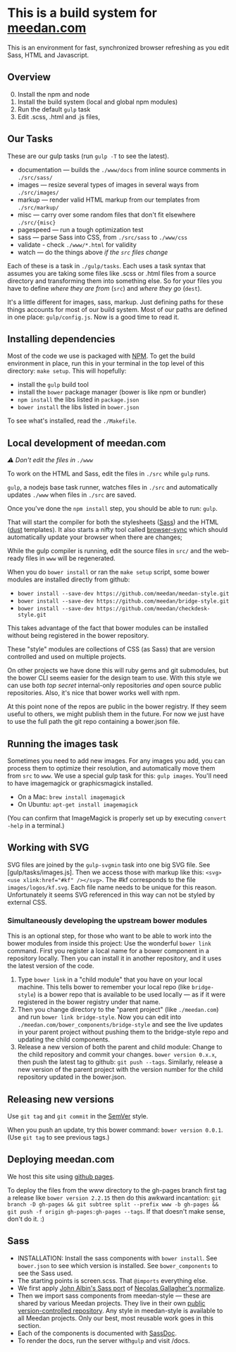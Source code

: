 # This is a build system for [meedan.com](http://meedan.com)

This is an environment for fast, synchronized browser refreshing as you edit Sass, HTML and Javascript.

## Overview

0. Install the npm and node
1. Install the build system (local and global npm modules)
2. Run the default `gulp` task
3. Edit .scss, .html and .js files, 

## Our Tasks

These are our gulp tasks (run `gulp -T` to see the latest).

- documentation — builds the `./www/docs` from inline source comments in `./src/sass/`
- images — resize several types of images in several ways from `./src/images/`
- markup — render valid HTML markup from our templates from `./src/markup/`
- misc — carry over some random files that don't fit elsewhere `./src/{misc}`
- pagespeed — run a tough optimization test
- sass — parse Sass into CSS, from `./src/sass` to `./www/css`
- validate - check `./www/*.html` for validity
- watch — do the things above _if the `src` files change_

Each of these is a task in `./gulp/tasks`. Each uses a task syntax that assumes you are taking some files like .scss or .html files from a source directory and transforming them into something else. So for your files you have to define *where they are from* (`src`) and *where they go* (`dest`).

It's a little different for images, sass, markup. Just defining paths for these things accounts for most of our build system. Most of our paths are defined in one place: `gulp/config.js`. Now is a good time to read it.

## Installing dependencies

Most of the code we use is packaged with [NPM](https://www.npmjs.com/ "npm"). To get the build environment in place, run this in your terminal in the top level of this directory: `make setup`. This will hopefully:

  * install the `gulp` build tool
  * install the `bower` package manager (bower is like npm or bundler)
  * `npm install` the libs listed in `package.json` 
  * `bower install` the libs listed in `bower.json`

To see what's installed, read the `./Makefile`.

## Local development of meedan.com

*:warning: Don't edit the files in `./www`*

To work on the HTML and Sass, edit the files in `./src` while `gulp` runs.

`gulp`, a nodejs base task runner, watches files in `./src` and automatically updates `./www` when files in `./src` are saved. 

Once you've done the `npm install` step, you should be able to run: `gulp`.

That will start the compiler for both the stylesheets ([Sass](sass-lang.com/)) and the HTML ([dust](http://akdubya.github.io/dustjs/ "dust") templates).  It also starts a nifty tool called [browser-sync](http://www.browsersync.io/) which should automatically update your browser when there are changes;

While the gulp compiler is running, edit the source files in `src/` and the web-ready files in `www` will be regenerated.

When you do `bower install` or ran the `make setup` script, some bower modules are installed directly from github:

- `bower install --save-dev https://github.com/meedan/meedan-style.git`
- `bower install --save-dev https://github.com/meedan/bridge-style.git`
- `bower install --save-dev https://github.com/meedan/checkdesk-style.git`

This takes advantage of the fact that bower modules can be installed without being registered in the bower repository.

These "style" modules are collections of CSS (as Sass) that are version controlled and used on multiple projects. 

On other projects we have done this will ruby gems and git submodules, but the bower CLI seems easier for the design team to use. With this style we can use both _top secret_ internal-only repositories *and* open source public repositories. Also, it's nice that bower works well with npm.

At this point none of the repos are public in the bower registry. If they seem useful to others, we might publish them in the future. For now we just have to use the full path the git repo containing a bower.json file.

## Running the images task

Sometimes you need to add new images. For any images you add, you can process them to optimize their resolution, and automatically move them from `src` to `www`. We use a special gulp task for this: `gulp images`. You'll need to have imagemagick or graphicsmagick installed. 

* On a Mac: `brew install imagemagick`
* On Ubuntu: `apt-get install imagemagick`

(You can confirm that ImageMagick is properly set up by executing `convert -help` in a terminal.)

## Working with SVG 

SVG files are joined by the `gulp-svgmin` task into one big SVG file. See [gulp/tasks/images.js]. Then we access those with markup like this: `<svg><use xlink:href="#kf" /></svg>`. The #kf corresponds to the file `images/logos/kf.svg`. Each file name needs to be unique for this reason. Unfortunately it seems SVG referenced in this way can not be styled by external CSS.

### Simultaneously developing the upstream bower modules
    
This is an optional step, for those who want to be able to work into the bower modules from inside this project: Use the wonderful `bower link` command. First you register a local name for a bower component in a repository locally. Then you can install it in another repository, and it uses the latest version of the code.

1. Type `bower link` in a "child module" that you have on your local machine. This tells bower to remember your local repo (like `bridge-style`) is a bower repo that is available to be used locally — as if it were registered in the bower registry under that name.
2. Then you change directory to the "parent project" (like `./meedan.com`) and run `bower link bridge-style`. Now you can edit into `./meedan.com/bower_components/bridge-style` and see the live updates in your parent project without pushing them to the bridge-style repo and updating the child components.
3. Release a new version of both the parent and child module: Change to the child repository and commit your changes. `bower version 0.x.x`, then push the latest tag to github: `git push --tags`. Similarly, release a new version of the parent project with the version number for the child repository updated in the bower.json.

## Releasing new versions

Use `git tag` and `git commit` in the [SemVer](http://semver.org/) style.

When you push an update, try this bower command: `bower version 0.0.1`. (Use `git tag` to see previous tags.)

## Deploying meedan.com

We host this site using [github pages](https://pages.github.com/). 

To deploy the files from the www directory to the gh-pages branch first tag a release like `bower version 2.2.15` then do this awkward incantation: `git branch -D gh-pages && git subtree split --prefix www -b gh-pages && git push -f origin gh-pages:gh-pages --tags`. If that doesn't make sense, don't do it. :)

## Sass

- INSTALLATION: Install the sass components with `bower install`. See `bower.json` to see which version is installed. See `bower_components` to see the Sass used.
- The starting points is screen.scss. That `@imports` everything else.
- We first apply [John Albin's Sass port](https://github.com/JohnAlbin/normalize-scss) of [Necolas Gallagher's normalize](https://github.com/necolas/normalize.css).
- Then we import sass components from meedan-style — these are shared by various Meedan projects. They live in their own [public version-controlled repository](github.com/meedan/meedan-style). Any style in meedan-style is available to all Meedan projects. Only our best, most reusable work goes in this section. 
- Each of the components is documented with [SassDoc](https://github.com/SassDoc/sassdoc). 
- To render the docs, run the server with`gulp` and visit /docs.
